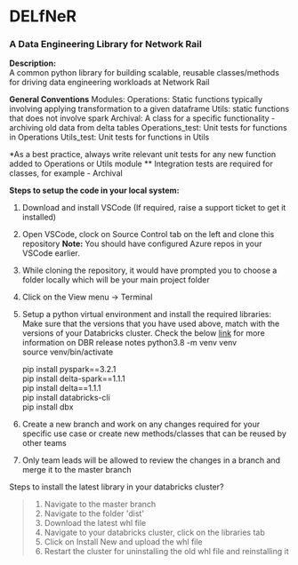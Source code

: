 # DELfNeR <br>

### A Data Engineering Library for Network Rail

**Description:** <br>
  <tab> A common python library for building scalable, reusable classes/methods for driving data engineering workloads at Network Rail

**General Conventions**
  Modules:
  Operations: Static functions typically involving applying transformation to a given dataframe
  Utils: static functions that does not involve spark
  Archival: A class for a specific functionality - archiving old data from delta tables
  Operations_test: Unit tests for functions in Operations
  Utils_test: Unit tests for functions in Utils
  
  *As a best practice, always write relevant unit tests for any new function added to Operations or Utils module
  ** Integration tests are required for classes, for example - Archival
  
**Steps to setup the code in your local system:**

1. Download and install VSCode (If required, raise a support ticket to get it installed)
2. Open VSCode, clock on Source Control tab on the left and clone this repository **Note:** You should have configured Azure repos in your VSCode earlier.
3. While cloning the repository, it would have prompted you to choose a folder locally which will be your main project folder
4. Click on the View menu -> Terminal
5. Setup a python virtual environment and install the required libraries: <br>
    Make sure that the versions that you have used above, match with the versions of your Databricks cluster. Check the below [link](https://docs.microsoft.com/en-us/azure/databricks/release-notes/runtime/releases) for more information on DBR release notes
    python3.8 -m venv venv <br>
    source venv/bin/activate <br>
    
    pip install pyspark==3.2.1 <br>
    pip install delta-spark==1.1.1 <br>
    pip install delta==1.1.1 <br>
    pip install databricks-cli <br>
    pip install dbx

6. Create a new branch and work on any changes required for your specific use case or create new methods/classes that can be reused by other teams
  
7. Only team leads will be allowed to review the changes in a branch and merge it to the master branch

  
  Steps to install the latest library in your databricks cluster?
  
  > 1. Navigate to the master branch <br>
  > 2. Navigate to the folder 'dist'
  > 3. Download the latest whl file
  > 4. Navigate to your databricks cluster, click on the libraries tab
  > 5. Click on Install New and upload the whl file
  > 6. Restart the cluster for uninstalling the old whl file and reinstalling it
  
 
